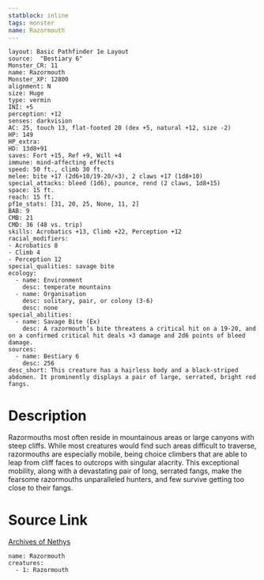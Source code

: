 ```yaml
---
statblock: inline
tags: monster
name: Razormouth
---
```

```statblock
layout: Basic Pathfinder 1e Layout
source:  "Bestiary 6"
Monster_CR: 11
name: Razormouth
Monster_XP: 12800
alignment: N
size: Huge
type: vermin
INI: +5
perception: +12
senses: darkvision
AC: 25, touch 13, flat-footed 20 (dex +5, natural +12, size -2)
HP: 149
HP_extra: 
HD: 13d8+91
saves: Fort +15, Ref +9, Will +4
immune: mind-affecting effects
speed: 50 ft., climb 30 ft.
melee: bite +17 (2d6+10/19-20/×3), 2 claws +17 (1d8+10)
special_attacks: bleed (1d6), pounce, rend (2 claws, 1d8+15)
space: 15 ft.
reach: 15 ft.
pf1e_stats: [31, 20, 25, None, 11, 2]
BAB: 9
CMB: 21
CMD: 36 (48 vs. trip)
skills: Acrobatics +13, Climb +22, Perception +12
racial_modifiers:
- Acrobatics 8
- Climb 4
- Perception 12
special_qualities: savage bite
ecology:
  - name: Environment
    desc: temperate mountains
  - name: Organisation
    desc: solitary, pair, or colony (3-6)
    desc: none
special_abilities:
  - name: Savage Bite (Ex)
    desc: A razormouth’s bite threatens a critical hit on a 19-20, and on a confirmed critical hit deals ×3 damage and 2d6 points of bleed damage.
sources:
  - name: Bestiary 6
    desc: 256
desc_short: This creature has a hairless body and a black-striped abdomen. It prominently displays a pair of large, serrated, bright red fangs.
```
# Description
Razormouths most often reside in mountainous areas or large canyons with steep cliffs. While most creatures would find such areas difficult to traverse, razormouths are especially mobile, being choice climbers that are able to leap from cliff faces to outcrops with singular alacrity. This exceptional mobility, along with a devastating pair of long, serrated fangs, make the fearsome razormouths unparalleled hunters, and few survive getting too close to their fangs.
# Source Link
[Archives of Nethys](https://aonprd.com/MonsterDisplay.aspx?ItemName=Razormouth)
```encounter-table
name: Razormouth
creatures:
  - 1: Razormouth
```
